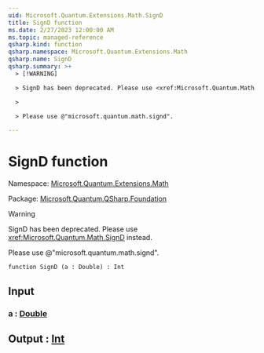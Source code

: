 ```yaml
---
uid: Microsoft.Quantum.Extensions.Math.SignD
title: SignD function
ms.date: 2/27/2023 12:00:00 AM
ms.topic: managed-reference
qsharp.kind: function
qsharp.namespace: Microsoft.Quantum.Extensions.Math
qsharp.name: SignD
qsharp.summary: >+
  > [!WARNING]

  > SignD has been deprecated. Please use <xref:Microsoft.Quantum.Math.SignD> instead.

  >

  > Please use @"microsoft.quantum.math.signd".

---
```


# SignD function

Namespace: [Microsoft.Quantum.Extensions.Math](xref:Microsoft.Quantum.Extensions.Math)

Package: [Microsoft.Quantum.QSharp.Foundation](https://nuget.org/packages/Microsoft.Quantum.QSharp.Foundation)


> [!WARNING]
> SignD has been deprecated. Please use <xref:Microsoft.Quantum.Math.SignD> instead.
>
> Please use @"microsoft.quantum.math.signd".



```qsharp
function SignD (a : Double) : Int
```


## Input

### a : [Double](xref:microsoft.quantum.qsharp.valueliterals#double-literals)





## Output : [Int](xref:microsoft.quantum.qsharp.valueliterals#int-literals)

